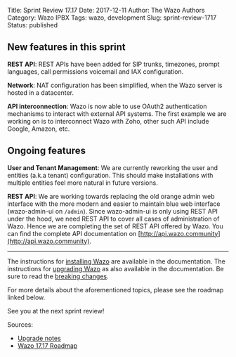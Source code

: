 Title: Sprint Review 17.17
Date: 2017-12-11
Author: The Wazo Authors
Category: Wazo IPBX
Tags: wazo, development
Slug: sprint-review-1717
Status: published

## New features in this sprint

**REST API**: REST APIs have been added for SIP trunks, timezones, prompt languages, call permissions voicemail and IAX configuration.

**Network**: NAT configuration has been simplified, when the Wazo server is hosted in a datacenter.

**API interconnection**: Wazo is now able to use OAuth2 authentication mechanisms to interact with external API systems. The first example we are working on is to interconnect Wazo with Zoho, other such API include Google, Amazon, etc.


## Ongoing features

**User and Tenant Management**: We are currently reworking the user and entities (a.k.a tenant) configuration. This should make installations with multiple entities feel more natural in future versions.

**REST API**: We are working towards replacing the old orange admin web interface with the more modern and easier to maintain blue web interface (wazo-admin-ui on `/admin`). Since wazo-admin-ui is only using REST API under the hood, we need REST API to cover all cases of administration of Wazo. Hence we are completing the set of REST API offered by Wazo. You can find the complete API documentation on [http://api.wazo.community](http://api.wazo.community).

---

The instructions for [installing Wazo](http://documentation.wazo.community/en/stable/installation/installsystem.html) are available in the documentation.
The instructions for [upgrading Wazo](http://documentation.wazo.community/en/stable/upgrade/upgrade.html) as also available in the documentation. Be sure to read the [breaking changes](http://documentation.wazo.community/en/wazo-17.17/upgrade/upgrade_notes.html).

For more details about the aforementioned topics, please see the roadmap linked below.

See you at the next sprint review!

Sources:

* [Upgrade notes](http://documentation.wazo.community/en/wazo-17.17/upgrade/upgrade_notes.html)
* [Wazo 17.17 Roadmap](https://projects.wazo.community/versions/270)
